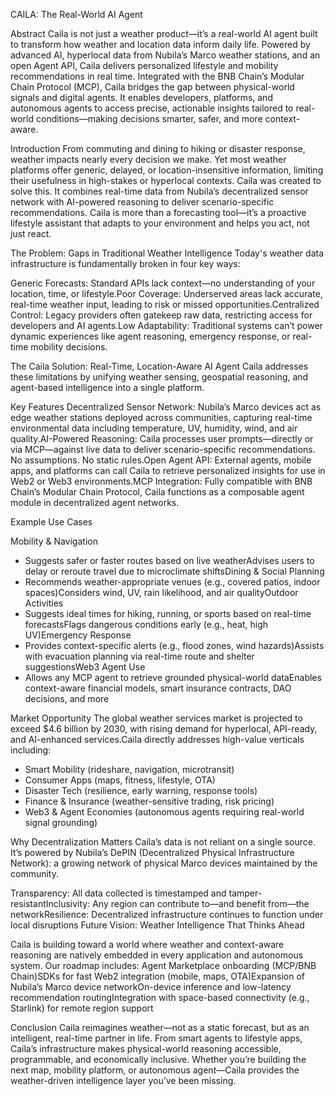 CAILA: The Real-World AI Agent

Abstract
Caila is not just a weather product—it’s a real-world AI agent built to transform how weather and location data inform daily life. Powered by advanced AI, hyperlocal data from Nubila’s Marco weather stations, and an open Agent API, Caila delivers personalized lifestyle and mobility recommendations in real time.
Integrated with the BNB Chain’s Modular Chain Protocol (MCP), Caila bridges the gap between physical-world signals and digital agents. It enables developers, platforms, and autonomous agents to access precise, actionable insights tailored to real-world conditions—making decisions smarter, safer, and more context-aware.

Introduction
From commuting and dining to hiking or disaster response, weather impacts nearly every decision we make. Yet most weather platforms offer generic, delayed, or location-insensitive information, limiting their usefulness in high-stakes or hyperlocal contexts.
Caila was created to solve this. It combines real-time data from Nubila’s decentralized sensor network with AI-powered reasoning to deliver scenario-specific recommendations. Caila is more than a forecasting tool—it’s a proactive lifestyle assistant that adapts to your environment and helps you act, not just react.

The Problem: Gaps in Traditional Weather Intelligence
Today's weather data infrastructure is fundamentally broken in four key ways:

Generic Forecasts: Standard APIs lack context—no understanding of your location, time, or lifestyle.Poor Coverage: Underserved areas lack accurate, real-time weather input, leading to risk or missed opportunities.Centralized Control: Legacy providers often gatekeep raw data, restricting access for developers and AI agents.Low Adaptability: Traditional systems can’t power dynamic experiences like agent reasoning, emergency response, or real-time mobility decisions.

The Caila Solution: Real-Time, Location-Aware AI Agent
Caila addresses these limitations by unifying weather sensing, geospatial reasoning, and agent-based intelligence into a single platform.

Key Features
Decentralized Sensor Network: Nubila’s Marco devices act as edge weather stations deployed across communities, capturing real-time environmental data including temperature, UV, humidity, wind, and air quality.AI-Powered Reasoning: Caila processes user prompts—directly or via MCP—against live data to deliver scenario-specific recommendations. No assumptions. No static rules.Open Agent API: External agents, mobile apps, and platforms can call Caila to retrieve personalized insights for use in Web2 or Web3 environments.MCP Integration: Fully compatible with BNB Chain’s Modular Chain Protocol, Caila functions as a composable agent module in decentralized agent networks.

Example Use Cases

Mobility & Navigation

- Suggests safer or faster routes based on live weatherAdvises users to delay or reroute travel due to microclimate shiftsDining & Social Planning
- Recommends weather-appropriate venues (e.g., covered patios, indoor spaces)Considers wind, UV, rain likelihood, and air qualityOutdoor Activities
- Suggests ideal times for hiking, running, or sports based on real-time forecastsFlags dangerous conditions early (e.g., heat, high UV)Emergency Response
- Provides context-specific alerts (e.g., flood zones, wind hazards)Assists with evacuation planning via real-time route and shelter suggestionsWeb3 Agent Use
- Allows any MCP agent to retrieve grounded physical-world dataEnables context-aware financial models, smart insurance contracts, DAO decisions, and more

Market Opportunity
The global weather services market is projected to exceed $4.6 billion by 2030, with rising demand for hyperlocal, API-ready, and AI-enhanced services.Caila directly addresses high-value verticals including:

- Smart Mobility (rideshare, navigation, microtransit)
- Consumer Apps (maps, fitness, lifestyle, OTA)
- Disaster Tech (resilience, early warning, response tools)
- Finance & Insurance (weather-sensitive trading, risk pricing)
- Web3 & Agent Economies (autonomous agents requiring real-world signal grounding)

Why Decentralization Matters
Caila’s data is not reliant on a single source. It’s powered by Nubila’s DePIN (Decentralized Physical Infrastructure Network): a growing network of physical Marco devices maintained by the community.

Transparency: All data collected is timestamped and tamper-resistantInclusivity: Any region can contribute to—and benefit from—the networkResilience: Decentralized infrastructure continues to function under local disruptions
Future Vision: Weather Intelligence That Thinks Ahead

Caila is building toward a world where weather and context-aware reasoning are natively embedded in every application and autonomous system. Our roadmap includes:
Agent Marketplace onboarding (MCP/BNB Chain)SDKs for fast Web2 integration (mobile, maps, OTA)Expansion of Nubila’s Marco device networkOn-device inference and low-latency recommendation routingIntegration with space-based connectivity (e.g., Starlink) for remote region support

Conclusion
Caila reimagines weather—not as a static forecast, but as an intelligent, real-time partner in life. From smart agents to lifestyle apps, Caila’s infrastructure makes physical-world reasoning accessible, programmable, and economically inclusive.
Whether you’re building the next map, mobility platform, or autonomous agent—Caila provides the weather-driven intelligence layer you’ve been missing.